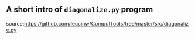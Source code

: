 ## A short intro of `diagonalize.py` program
source:https://github.com/leucinw/ComputTools/tree/master/src/diagonalize.py
